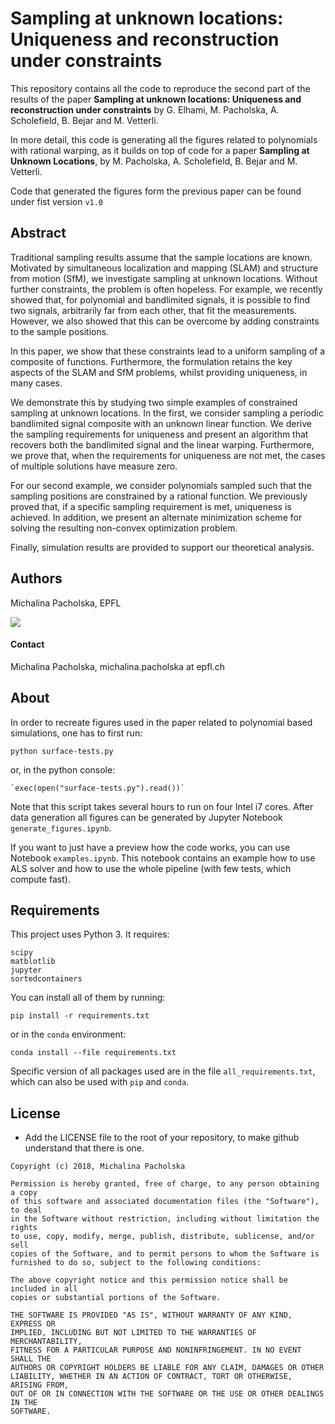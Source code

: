 
# Sampling at unknown locations: Uniqueness and reconstruction under constraints

This repository contains all the code to reproduce the second part of the 
results of the paper
**Sampling at unknown locations: Uniqueness and reconstruction under 
constraints**
 by G. Elhami, M. Pacholska, A. Scholefield, B. Bejar and M. Vetterli.

In more detail, this code is generating all the figures related to polynomials 
with rational warping,
as it builds on top of code for a paper
**Sampling at Unknown Locations**, by M. Pacholska, A. Scholefield, B. Bejar and 
M. Vetterli.

Code that generated the figures form the previous paper can be found under fist 
version `v1.0`

## Abstract

Traditional sampling results assume that the sample locations are known. 
Motivated by simultaneous localization and mapping (SLAM) and structure from 
motion (SfM), we investigate sampling at unknown locations. Without further 
constraints, the problem is often hopeless. For example, we recently showed 
that, for polynomial and bandlimited signals, it is possible to find two 
signals, arbitrarily far from each other, that fit the measurements. However, we 
also showed that this can be overcome by adding constraints to the sample 
positions.

In this paper, we show that these constraints lead to a uniform sampling of 
a composite of functions. Furthermore, the formulation retains the key aspects 
of the SLAM and SfM problems, whilst providing uniqueness, in many cases.

We demonstrate this by studying two simple examples of constrained sampling 
at unknown locations. In the first, we consider sampling a periodic bandlimited 
signal composite with an unknown linear function. We derive the sampling 
requirements for uniqueness and present an algorithm that recovers both the 
bandlimited signal and the linear warping. Furthermore, we prove that, when the 
requirements for uniqueness are not met, the cases of multiple solutions have 
measure zero.

For our second example, we consider polynomials sampled such that the 
sampling positions are constrained by a rational function. We previously proved 
that, if a specific sampling requirement is met, uniqueness is achieved. In 
addition, we present an alternate minimization scheme for solving the resulting 
non-convex optimization problem.

Finally, simulation results are provided to support our theoretical 
analysis.

## Authors

Michalina Pacholska, EPFL

<img 
src="http://lcav.epfl.ch/files/content/sites/lcav/files/images/Home/LCAV_anim_200.gif">


#### Contact

Michalina Pacholska, michalina.pacholska at epfl.ch

## About

In order to recreate figures used in the paper related to polynomial based simulations,
one has to first run:

    python surface-tests.py
    
or, in the python console:

    `exec(open("surface-tests.py").read())`
   
Note that this script takes several hours to run on four Intel i7 cores.
After data generation all figures can be generated by Jupyter Notebook `generate_figures.ipynb`.

If you want to just have a preview how the code works, you can use Notebook `examples.ipynb`.
This notebook contains an example how to use ALS solver and how to use the whole pipeline 
(with few tests, which compute fast). 

## Requirements

This project uses Python 3. It requires:

    scipy
    matblotlib
    jupyter
    sortedcontainers
   
You can install all of them by running:

    pip install -r requirements.txt
    
or in the `conda` environment:

    conda install --file requirements.txt
    
Specific version of all packages used are in the file `all_requirements.txt`,
which can also be used with `pip` and `conda`. 


## License

* Add the LICENSE file to the root of your repository, to make github understand 
that there is one.

```
Copyright (c) 2018, Michalina Pacholska

Permission is hereby granted, free of charge, to any person obtaining a copy
of this software and associated documentation files (the "Software"), to deal
in the Software without restriction, including without limitation the rights
to use, copy, modify, merge, publish, distribute, sublicense, and/or sell
copies of the Software, and to permit persons to whom the Software is
furnished to do so, subject to the following conditions:

The above copyright notice and this permission notice shall be included in all
copies or substantial portions of the Software.

THE SOFTWARE IS PROVIDED "AS IS", WITHOUT WARRANTY OF ANY KIND, EXPRESS OR
IMPLIED, INCLUDING BUT NOT LIMITED TO THE WARRANTIES OF MERCHANTABILITY,
FITNESS FOR A PARTICULAR PURPOSE AND NONINFRINGEMENT. IN NO EVENT SHALL THE
AUTHORS OR COPYRIGHT HOLDERS BE LIABLE FOR ANY CLAIM, DAMAGES OR OTHER
LIABILITY, WHETHER IN AN ACTION OF CONTRACT, TORT OR OTHERWISE, ARISING FROM,
OUT OF OR IN CONNECTION WITH THE SOFTWARE OR THE USE OR OTHER DEALINGS IN THE
SOFTWARE.
```
